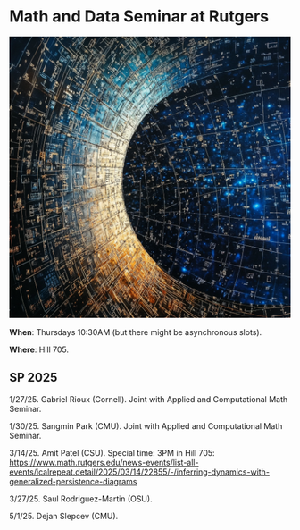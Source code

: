 # Math and Data Seminar at Rutgers

![screenshot](./mad.png)

**When**: Thursdays 10:30AM (but there might be asynchronous slots).

**Where**: Hill 705.

## SP 2025

1/27/25. Gabriel Rioux (Cornell). Joint with Applied and Computational Math Seminar.

1/30/25. Sangmin Park (CMU). Joint with Applied and Computational Math Seminar.

3/14/25. Amit Patel (CSU). Special time: 3PM in Hill 705: https://www.math.rutgers.edu/news-events/list-all-events/icalrepeat.detail/2025/03/14/22855/-/inferring-dynamics-with-generalized-persistence-diagrams 

3/27/25. Saul Rodriguez-Martin (OSU).

5/1/25. Dejan Slepcev (CMU).


